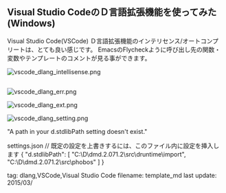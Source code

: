 

## Visual Studio CodeのＤ言語拡張機能を使ってみた(Windows)


Visual Studio Code(VSCode) Ｄ言語拡張機能のインテリセンス/オートコンプリートは、とても良い感じです。
EmacsのFlycheckように呼び出し先の関数・変数やテンプレートのコメントが見る事ができます。

![vscode_dlang_intellisense.png](https://github.com/SeijiFujita/quiita_work/blob/master/using_vscode_01/vscode_dlang_intellisense.png)


## 

![vscode_dlang_err.png](https://github.com/SeijiFujita/quiita_work/blob/master/using_vscode_01/vscode_dlang_err.png)

![vscode_dlang_ext.png](https://github.com/SeijiFujita/quiita_work/blob/master/using_vscode_01/vscode_dlang_ext.png)

![vscode_dlang_setting.png](https://github.com/SeijiFujita/quiita_work/blob/master/using_vscode_01/vscode_dlang_setting.png)




"A path in your d.stdlibPath setting doesn't exist."





settings.json
// 既定の設定を上書きするには、このファイル内に設定を挿入します
{
"d.stdlibPath": [
     "C:\\D\\dmd.2.071.2\\src\\druntime\\import",
     "C:\\D\\dmd.2.071.2\\src\\phobos"
    ]
}



tag: dlang,VSCode,Visual Studio Code
filename: template_md
last update: 2015/03/

